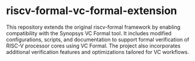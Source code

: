 # riscv-formal-vc-formal-extension
 This repository extends the original riscv-formal framework by enabling compatibility with the Synopsys VC Formal tool. It includes modified configurations, scripts, and documentation to support formal verification of RISC-V processor cores using VC Formal. The project also incorporates additional verification features and optimizations tailored for VC workflows.
